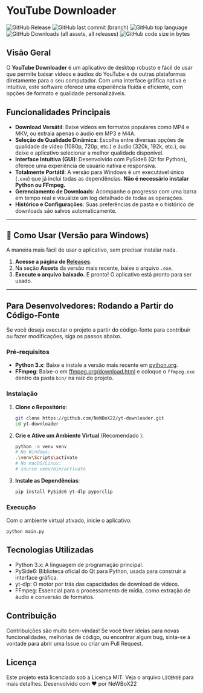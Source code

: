 # YouTube Downloader

![GitHub Release](https://img.shields.io/github/v/release/NeWBoX22/yt-downloader ) ![GitHub last commit (branch)](https://img.shields.io/github/last-commit/NeWBoX22/yt-downloader/main ) ![GitHub top language](https://img.shields.io/github/languages/top/NeWBoX22/yt-downloader ) ![GitHub Downloads (all assets, all releases)](https://img.shields.io/github/downloads/NeWBoX22/yt-downloader/total ) 
![GitHub code size in bytes](https://img.shields.io/github/languages/code-size/NeWBoX22/yt-downloader )

## Visão Geral

O **YouTube Downloader** é um aplicativo de desktop robusto e fácil de usar que permite baixar vídeos e áudios do YouTube e de outras plataformas diretamente para o seu computador. Com uma interface gráfica nativa e intuitiva, este software oferece uma experiência fluida e eficiente, com opções de formato e qualidade personalizáveis.

##  Funcionalidades Principais

- **Download Versátil**: Baixe vídeos em formatos populares como MP4 e MKV, ou extraia apenas o áudio em MP3 e M4A.
- **Seleção de Qualidade Dinâmica**: Escolha entre diversas opções de qualidade de vídeo (1080p, 720p, etc.) e áudio (320k, 192k, etc.), ou deixe o aplicativo selecionar a melhor qualidade disponível.
- **Interface Intuitiva (GUI)**: Desenvolvido com PySide6 (Qt for Python), oferece uma experiência de usuário nativa e responsiva.
- **Totalmente Portátil**: A versão para Windows é um executável único (`.exe`) que já inclui todas as dependências. **Não é necessário instalar Python ou FFmpeg.**
- **Gerenciamento de Downloads**: Acompanhe o progresso com uma barra em tempo real e visualize um log detalhado de todas as operações.
- **Histórico e Configurações**: Suas preferências de pasta e o histórico de downloads são salvos automaticamente.

---

## 🚀 Como Usar (Versão para Windows)

A maneira mais fácil de usar o aplicativo, sem precisar instalar nada.

1.  **Acesse a página de [Releases](https://github.com/NeWBoX22/yt-downloader/releases )**.
2.  Na seção **Assets** da versão mais recente, baixe o arquivo `.exe`.
3.  **Execute o arquivo baixado.** E pronto! O aplicativo está pronto para ser usado.

---

##  Para Desenvolvedores: Rodando a Partir do Código-Fonte

Se você deseja executar o projeto a partir do código-fonte para contribuir ou fazer modificações, siga os passos abaixo.

### Pré-requisitos

- **Python 3.x**: Baixe e instale a versão mais recente em [python.org](https://www.python.org/downloads/ ).
- **FFmpeg**: Baixe-o em [ffmpeg.org/download.html](https://ffmpeg.org/download.html ) e coloque o `ffmpeg.exe` dentro da pasta `bin/` na raiz do projeto.

### Instalação

1.  **Clone o Repositório**:
    ```bash
    git clone https://github.com/NeWBoX22/yt-downloader.git
    cd yt-downloader
    ```

2.  **Crie e Ative um Ambiente Virtual** (Recomendado ):
    ```bash
    python -m venv venv
    # No Windows:
    .\venv\Scripts\activate
    # No macOS/Linux:
    # source venv/bin/activate
    ```

3.  **Instale as Dependências**:
    ```bash
    pip install PySide6 yt-dlp pyperclip
    ```

### Execução

Com o ambiente virtual ativado, inicie o aplicativo:
```
python main.py
```

## Tecnologias Utilizadas
  - Python 3.x: A linguagem de programação principal.
  - PySide6: Biblioteca oficial do Qt para Python, usada para construir a interface gráfica.
  - yt-dlp: O motor por trás das capacidades de download de vídeos.
  - FFmpeg: Essencial para o processamento de mídia, como extração de áudio e conversão de formatos.

## Contribuição
   Contribuições são muito bem-vindas! Se você tiver ideias para novas funcionalidades, melhorias de código, ou encontrar algum bug, sinta-se à vontade para abrir uma Issue ou criar um Pull Request.

## Licença
   Este projeto está licenciado sob a Licença MIT. Veja o arquivo `LICENSE` para mais detalhes.
   Desenvolvido com ❤️ por NeWBoX22

